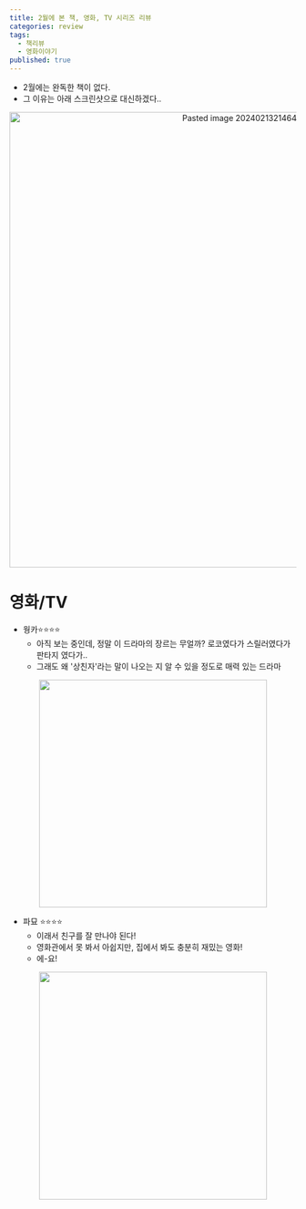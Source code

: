 ```yaml
---
title: 2월에 본 책, 영화, TV 시리즈 리뷰
categories: review
tags:
  - 책리뷰
  - 영화이야기
published: true
---
```

- 2월에는 완독한 책이 없다.
- 그 이유는 아래 스크린샷으로 대신하겠다..

<p align="center"> <img width="800" alt="Pasted image 20240213214647" src="https://github.com/JinwoongKim/JinwoongKim.github.io/assets/12505517/67294d59-42b3-4311-b93a-1be67fa27c93"></p>

# 영화/TV
- 웡카⭐⭐⭐⭐
	- 아직 보는 중인데, 정말 이 드라마의 장르는 무얼까? 로코였다가 스릴러였다가 판타지 였다가..
	- 그래도 왜 '상친자'라는 말이 나오는 지 알 수 있을 정도로 매력 있는 드라마

<p align="center"> <img width="400" src="https://github.com/JinwoongKim/JinwoongKim.github.io/assets/12505517/b699b03e-b2a3-4661-9b81-c132c14ae456"></p>


- 파묘 ⭐⭐⭐⭐
	- 이래서 친구를 잘 만나야 된다!
	- 영화관에서 못 봐서 아쉽지만, 집에서 봐도 충분히 재밌는 영화!
	- 에-요!

<p align="center"> <img width="400" src="https://github.com/JinwoongKim/JinwoongKim.github.io/assets/12505517/3380594d-acc1-4641-a1a8-66ce5befde53"></p>

